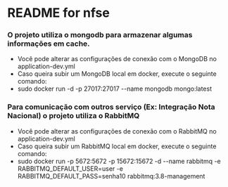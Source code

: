 README for nfse
==========================

<h3>O projeto utiliza o mongodb para armazenar algumas informações em cache.</h3>
<ul>
    <li>Você pode alterar as configurações de conexão com o MongoDB no application-dev.yml</li>
    <li>Caso queira subir um MongoDB local em docker, execute o seguinte comando: </li>
    <li>sudo docker run -d -p 27017:27017 --name mongodb mongo:latest</li>
</ul>

<h3>Para comunicação com outros serviço (Ex: Integração Nota Nacional) o projeto utiliza o RabbitMQ</h3>
<ul>
    <li>Você pode alterar as configurações de conexão com o RabbitMQ no application-dev.yml</li>
    <li>Caso queira subir um RabbitMQ local em docker, execute o seguinte comando: </li>
    <li>sudo docker run -p 5672:5672 -p 15672:15672 -d --name rabbitmq -e RABBITMQ_DEFAULT_USER=user -e RABBITMQ_DEFAULT_PASS=senha10 rabbitmq:3.8-management</li>
</ul>